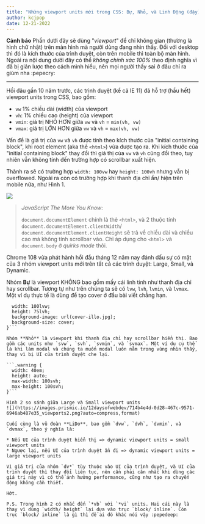 ```yaml
---
title: "Những viewport units mới trong CSS: Bự, Nhỏ, và Linh Động (đậy)"
author: kcjpop
date: 12-21-2022
---
```


**Cảnh báo**
Phần dưới đây sẽ dùng "_viewport_" để chỉ không gian (thường là hình chữ nhật) trên màn hình mà người dùng đang nhìn thấy. Đối với desktop thì đó là kích thước của trình duyệt, còn trên mobile thì toàn bộ màn hình. Ngoài ra nội dung dưới đây có thể _không chính xác 100%_ theo định nghĩa vì đã bị giản lược theo cách mình hiểu, nên mọi người thấy sai ở đâu chỉ ra giùm nha :pepecry:

---

Hồi đâu gần 10 năm trước, các trình duyệt (kể cả IE 11) đã hỗ trợ (hầu hết) viewport units trong CSS, bao gồm:

* `vw` 1% chiều dài (width) của viewport
* `vh`: 1% chiều cao (height) của viewport
* `vmin`: giá trị NHỎ HƠN giữa `vw` và `vh` = `min(vh, vw)`
* `vmax`: giá trị LỚN HƠN giữa `vw` và `vh` = `max(vh, vw)`

Vấn đề là giá trị của `vw` và `vh` được tính theo kích thước của "initial containing block", khi root element (aka thẻ `<html>`) vừa được tạo ra. Khi kích thước của "initial containing block" thay đổi thì giá thị của `vw` và `vh` cũng đổi theo, tuy nhiên vẫn không tính đến trường hợp có scrollbar xuất hiện.

Thành ra sẽ có trường hợp `width: 100vw` hay `height: 100vh` nhưng vẫn bị overflowed. Ngoài ra còn có trường hợp khi thanh địa chỉ ẩn/ hiện trên mobile nữa, như Hình 1.

![](https://i0.wp.com/css-tricks.com/wp-content/uploads/2019/10/100vh_problem.png?ssl=1)

> *JavaScript The More You Know*: 
> 
> `document.documentElement` chính là thẻ `<html>`, và 2 thuộc tính `document.documentElement.clientWidth`/ `document.documentElement.clientHeight` sẽ trả về chiều dài và chiều cao mà không tính scrollbar vào. Chỉ áp dụng cho `<html>` và `document.body` ở _quirks mode_ thôi.

Chrome 108 vừa phát hành hồi đầu tháng 12 năm nay đánh dấu sự có mặt của 3 nhóm viewport units mới trên tất cả các trình duyệt: Large, Small, và Dynamic.

Nhóm **Bự** là viewport KHÔNG bao gồm mấy cái linh tinh như thanh địa chỉ hay scrollbar. Tương tự như trên chúng ta sẽ có `lvw`, `lvh`, `lvmin`, và `lvmax`. Một ví dụ thực tế là dùng để tạo cover ở đầu bài viết chẳng hạn.

```article > header {
  width: 100lvw;
  height: 75lvh;
  background-image: url(cover-illo.jpg);
  background-size: cover;
}```

Nhóm **Nhỏ** là viewport khi thanh địa chỉ hay scrollbar hiển thị. Bao gồm các units như `svw`, `svh`, `svmin`, và `svmax`. Một ví dụ cụ thể là khi làm modal và chúng ta muốn modal luôn nằm trong vùng nhìn thấy, thay vì bị UI của trình duyệt che lại.

```.warning {
  width: 40em;
  height: auto;
  max-width: 100svh;
  max-height: 100svh;
}```

Hình 2 so sánh giữa Large và Small viewport units
![](https://images.prismic.io/12daysofwebdev/714b4e4d-0d28-467c-9571-6946ab487e35_viewports2.png?auto=compress,format)

Cuối cùng là vũ đoàn **LiDo**, bao gồm `dvw`, `dvh`, `dvmin`, và `dvmax`, theo ý nghĩa là:

* Nếu UI của trình duyệt hiển thị => dynamic viewport units = small viewport units
* Ngược lại, nếu UI của trình duyệt ẩn đi => dynamic viewport units = large viewport units

Vì giá trị của nhóm `dv*` tùy thuộc vào UI của trình duyệt, và UI của trình duyệt thì thay đổi liên tục, nên cần phải cân nhắc khi dùng các giá trị này vì có thể ảnh hưởng performance, cũng như tạo ra chuyển động không cần thiết.

Hớt.

P.S. Trong hình 2 có nhắc đến `*vb` với `*vi` units. Hai cái này là thay vì dùng `width/ height` lại dựa vào trục `block/ inline`. Còn trục `block/ inline` là gì thì để ai đó khác nói vậy :pepedeep: